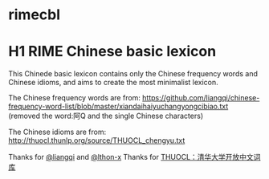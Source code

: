 # rimecbl
# H1 RIME Chinese basic lexicon

This Chinede basic lexicon contains only the Chinese frequency words and Chinese idioms, and aims to create the most minimalist lexicon.

The Chinese frequency words are from: https://github.com/liangqi/chinese-frequency-word-list/blob/master/xiandaihaiyuchangyongcibiao.txt (removed the word:阿Q and the single Chinese characters)

The Chinese idioms are from: http://thuocl.thunlp.org/source/THUOCL_chengyu.txt

Thanks for [@liangqi](https://github.com/liangqi) and [@lthon-x](https://github.com/lthon-x)
Thanks for [THUOCL：清华大学开放中文词库](http://thuocl.thunlp.org/)
